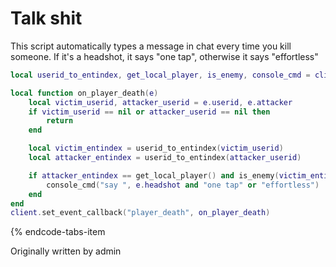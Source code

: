 # Talk shit

This script automatically types a message in chat every time you kill someone. If it's a headshot, it says "one tap", otherwise it says "effortless"



```lua
local userid_to_entindex, get_local_player, is_enemy, console_cmd = client.userid_to_entindex, entity.get_local_player, entity.is_enemy, client.exec

local function on_player_death(e)
	local victim_userid, attacker_userid = e.userid, e.attacker
	if victim_userid == nil or attacker_userid == nil then
		return
	end

	local victim_entindex = userid_to_entindex(victim_userid)
	local attacker_entindex = userid_to_entindex(attacker_userid)

	if attacker_entindex == get_local_player() and is_enemy(victim_entindex) then
		console_cmd("say ", e.headshot and "one tap" or "effortless")
	end
end
client.set_event_callback("player_death", on_player_death)
```
{% endcode-tabs-item 


Originally written by admin
